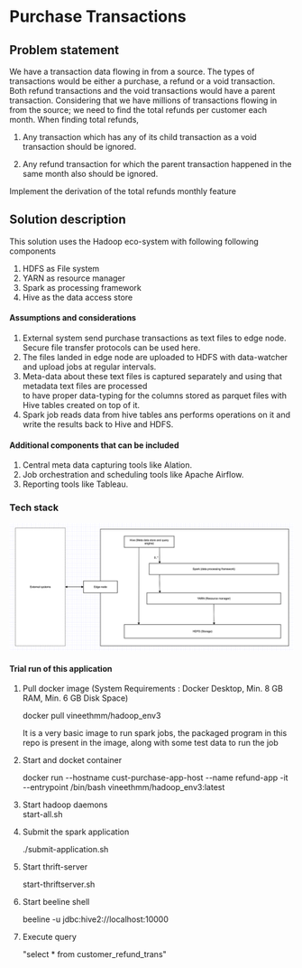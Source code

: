 Purchase Transactions
======================

## Problem statement
We have a transaction data flowing in from a source. The types of transactions would be either a purchase, a refund or a void transaction. Both refund transactions and the void transactions would have a parent transaction. Considering that we have millions of transactions flowing in from the source; we need to find the total refunds per customer each month.
When finding total refunds,
 1. Any transaction which has any of its child transaction as a void transaction should be ignored.
 
 2. Any refund transaction for which the parent transaction happened in the same month also should be ignored.

Implement the derivation of the total refunds monthly feature


## Solution description
This solution uses the Hadoop eco-system with following following components

1. HDFS as File system 
2. YARN as resource manager
3. Spark as processing framework
4. Hive as the data access store

#### Assumptions and considerations
1. External system send purchase transactions as text files to edge node. Secure file transfer protocols can be used here.
2. The files landed in edge node are uploaded to HDFS with data-watcher and upload jobs at regular intervals.
3. Meta-data about these text files is captured separately and using that metadata text files are processed  
   to have proper data-typing for the columns stored as parquet files with Hive tables created on top of it.
4. Spark job reads data from hive tables ans performs operations on it and write the results back to Hive and HDFS.

#### Additional components that can be included
1. Central meta data capturing tools like Alation.
2. Job orchestration and scheduling tools like Apache Airflow.
3. Reporting tools like Tableau.

### Tech stack

![Tech stack](src/main/docs/tech_stack.png)

#### Trial run of this application

1. Pull docker image  (System Requirements : Docker Desktop, Min. 8 GB RAM, Min. 6 GB Disk Space) 
   
   docker pull vineethmm/hadoop_env3
   
   It is a very basic image to run spark jobs, the packaged program in this repo is present in the image,
   along with some test data to run the job

1. Start and docket container 

   docker run --hostname cust-purchase-app-host --name refund-app -it --entrypoint /bin/bash vineethmm/hadoop_env3:latest

2. Start hadoop daemons    
   start-all.sh

3. Submit the spark application
   
   ./submit-application.sh  

4. Start thrift-server

   start-thriftserver.sh    

5. Start beeline shell

   beeline -u jdbc:hive2://localhost:10000  

6. Execute query 

   "select * from customer_refund_trans"     